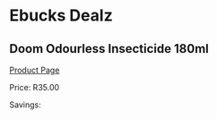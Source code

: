 
# Ebucks Dealz
## Doom Odourless Insecticide 180ml
[Product Page](https://www.ebucks.com/web/shop/productSelected.do?prodId=1085572539&catId=908586136)

Price: R35.00

Savings: 


	